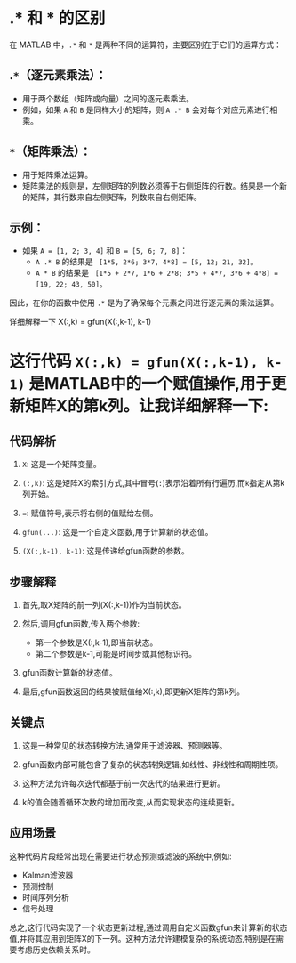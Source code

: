 # .* 和 * 的区别

在 MATLAB 中，`.*` 和 `*` 是两种不同的运算符，主要区别在于它们的运算方式：

## **.`*`（逐元素乘法）**：

- 用于两个数组（矩阵或向量）之间的逐元素乘法。
- 例如，如果 `A` 和 `B` 是同样大小的矩阵，则 `A .* B` 会对每个对应元素进行相乘。

## **`*`（矩阵乘法）**：

- 用于矩阵乘法运算。
- 矩阵乘法的规则是，左侧矩阵的列数必须等于右侧矩阵的行数。结果是一个新的矩阵，其行数来自左侧矩阵，列数来自右侧矩阵。

## 示例：

- 如果 `A = [1, 2; 3, 4]` 和 `B = [5, 6; 7, 8]`：
  - `A .* B` 的结果是 ` [1*5, 2*6; 3*7, 4*8] = [5, 12; 21, 32]`。
  - `A * B` 的结果是 ` [1*5 + 2*7, 1*6 + 2*8; 3*5 + 4*7, 3*6 + 4*8] = [19, 22; 43, 50]`。

因此，在你的函数中使用 `.*` 是为了确保每个元素之间进行逐元素的乘法运算。

详细解释一下 X(:,k)  = gfun(X(:,k-1), k-1)



# 这行代码 `X(:,k) = gfun(X(:,k-1), k-1)` 是MATLAB中的一个赋值操作,用于更新矩阵X的第k列。让我详细解释一下:

## 代码解析

1. `X`: 这是一个矩阵变量。

1. `(:,k)`: 这是矩阵X的索引方式,其中冒号(`:`)表示沿着所有行遍历,而`k`指定从第k列开始。

1. `=`: 赋值符号,表示将右侧的值赋给左侧。

1. `gfun(...)`: 这是一个自定义函数,用于计算新的状态值。

1. `(X(:,k-1), k-1)`: 这是传递给gfun函数的参数。

## 步骤解释

1. 首先,取X矩阵的前一列(X(:,k-1))作为当前状态。

1. 然后,调用gfun函数,传入两个参数:
   - 第一个参数是X(:,k-1),即当前状态。
   - 第二个参数是k-1,可能是时间步或其他标识符。

1. gfun函数计算新的状态值。

1. 最后,gfun函数返回的结果被赋值给X(:,k),即更新X矩阵的第k列。

## 关键点

1. 这是一种常见的状态转换方法,通常用于滤波器、预测器等。

1. gfun函数内部可能包含了复杂的状态转换逻辑,如线性、非线性和周期性项。

1. 这种方法允许每次迭代都基于前一次迭代的结果进行更新。

1. k的值会随着循环次数的增加而改变,从而实现状态的连续更新。

## 应用场景

这种代码片段经常出现在需要进行状态预测或滤波的系统中,例如:

- Kalman滤波器
- 预测控制
- 时间序列分析
- 信号处理

总之,这行代码实现了一个状态更新过程,通过调用自定义函数gfun来计算新的状态值,并将其应用到矩阵X的下一列。这种方法允许建模复杂的系统动态,特别是在需要考虑历史依赖关系时。